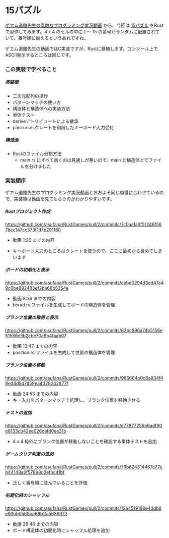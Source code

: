 # 15パズル

[ゲヱム道館先生の素敵なプログラミング実況動画](https://www.youtube.com/channel/UCj3K2Xy0nQr3Jdc0nd-8zQw) から、今回は [15パズル](https://www.youtube.com/watch?v=YoQt9RHy8rA) をRustで習作してみます。4 x 4 のセルの中に 1 〜 15 の番号がランダムに配置されていて、番号順に揃えるというあれですね。

ゲヱム道館先生の動画ではC実装ですが、Rustに移植します。コンソール上でASCII表示するところは同じです。



### この実装で学べること

##### 実装面

- 二次元配列の操作
- パターンマッチの使い方
- 構造体と構造体への実装方法
- 単体テスト
- deriveアトリビュートによる継承
- pancursesクレートを利用したキーボード入力受付

##### 構造面

- Rustのファイル分割方法
  - main.rs にすべて書くのは見通しが悪いので、main と構造体とでファイルを分けました



### 実装順序

ゲヱム道館先生のプログラミング実況動画とおおよそ同じ順番に合わせているので、実装順は動画を見てもらうのがわかりやすいです。

##### Rustプロジェクト作成

https://github.com/asufana/RustGames/pull/2/commits/7c0aa1a9f51246f567bcc147cc573f1d7b291160

- 動画 1:20 までの内容

- キーボード入力のところはクレートを使うので、ここに最初から含めてしまいます



##### ボードの初期化と表示

https://github.com/asufana/RustGames/pull/2/commits/cebd0294d3ed47c49c0be892483ef2ba68b5354e

- 動画 8:36 までの内容
- borad.rs ファイルを生成してボードの構造体を管理



##### ブランク位置の取得と表示

https://github.com/asufana/RustGames/pull/2/commits/83bc896a74b5156e51586c5b2cbe70a8b4faab07

- 動画 13:47 までの内容
- position.rs ファイルを生成して位置の構造体を管理



##### ブランク位置の移動

https://github.com/asufana/RustGames/pull/2/commits/985664b0c6a934f48ed4d9d7459ea4d282428771

- 動画 24:53 までの内容
- キー入力をパターンマッチで処理し、ブランク位置を移動させる



##### テストの追加

https://github.com/asufana/RustGames/pull/2/commits/e77877256e6adf90e8133cb42ee026cafd0ee31b

- 4 x 4 枠外にブランク位置が移動しないことを確認する単体テストを追加



##### ゲームクリア判定の追加

https://github.com/asufana/RustGames/pull/2/commits/76b624314467e77eb44148a6f57898c0efbc41bf

- 正しく番号順に並んでいることを評価



##### 初期化時のシャッフル

https://github.com/asufana/RustGames/pull/2/commits/12a4519188e4ddb8e93bb0568be68b1fa5636972

- 動画 28:48 までの内容
- ボード構造体の初期化時にシャッフル処理を追加





